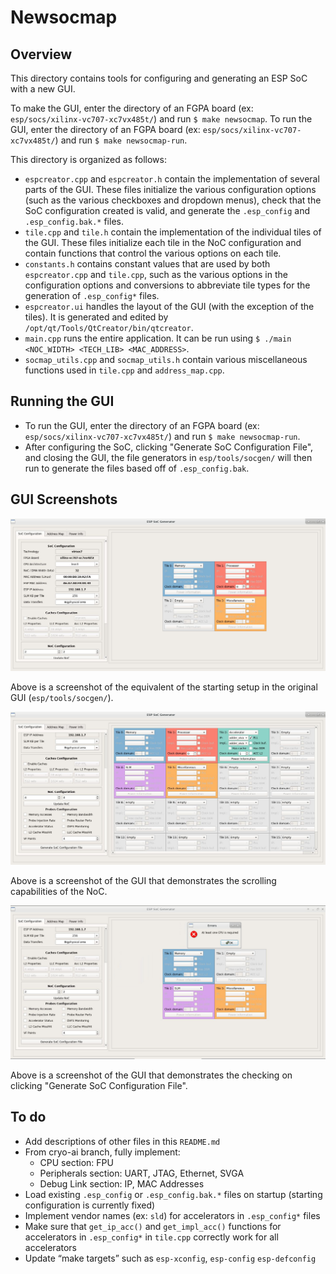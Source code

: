 # Newsocmap

## Overview

This directory contains tools for configuring and generating an ESP SoC with a new GUI.

To make the GUI, enter the directory of an FGPA board (ex: `esp/socs/xilinx-vc707-xc7vx485t/`) and run `$ make newsocmap`.
To run the GUI, enter the directory of an FGPA board (ex: `esp/socs/xilinx-vc707-xc7vx485t/`) and run `$ make newsocmap-run`.

This directory is organized as follows:
* `espcreator.cpp` and `espcreator.h` contain the implementation of several parts of the GUI. These files initialize the various configuration options (such as the various checkboxes and dropdown menus), check that the SoC configuration created is valid, and generate the `.esp_config` and `.esp_config.bak.*` files.
* `tile.cpp` and `tile.h` contain the implementation of the individual tiles of the GUI. These files initialize each tile in the NoC configuration and contain functions that control the various options on each tile.
* `constants.h` contains constant values that are used by both `espcreator.cpp` and `tile.cpp`, such as the various options in the configuration options and conversions to abbreviate tile types for the generation of `.esp_config*` files.
* `espcreator.ui` handles the layout of the GUI (with the exception of the tiles). It is generated and edited by `/opt/qt/Tools/QtCreator/bin/qtcreator`.
* `main.cpp` runs the entire application. It can be run using `$ ./main <NOC_WIDTH> <TECH_LIB> <MAC_ADDRESS>`.
* `socmap_utils.cpp` and `socmap_utils.h` contain various miscellaneous functions used in `tile.cpp` and `address_map.cpp`.

## Running the GUI

- To run the GUI, enter the directory of an FGPA board (ex: `esp/socs/xilinx-vc707-xc7vx485t/`) and run `$ make newsocmap-run`.
- After configuring the SoC, clicking "Generate SoC Configuration File", and closing the GUI, the file generators in `esp/tools/socgen/` will then run to generate the files based off of `.esp_config.bak`.

## GUI Screenshots

![gui 1](img/gui1.png "gui 1")

Above is a screenshot of the equivalent of the starting setup in the original GUI (`esp/tools/socgen/`).

![gui 2](img/gui2.png "gui 2")

Above is a screenshot of the GUI that demonstrates the scrolling capabilities of the NoC.

![gui 3](img/gui3.png "gui 3")

Above is a screenshot of the GUI that demonstrates the checking on clicking "Generate SoC Configuration File".

## To do

- Add descriptions of other files in this `README.md`
- From cryo-ai branch, fully implement:
  - CPU section: FPU
  - Peripherals section: UART, JTAG, Ethernet, SVGA
  - Debug Link section: IP, MAC Addresses
- Load existing `.esp_config` or `.esp_config.bak.*` files on startup (starting configuration is currently fixed)
- Implement vendor names (ex: `sld`) for accelerators in `.esp_config*` files
- Make sure that `get_ip_acc()` and `get_impl_acc()` functions for accelerators in `.esp_config*` in `tile.cpp` correctly work for all accelerators
- Update “make targets” such as `esp-xconfig`, `esp-config` `esp-defconfig`
